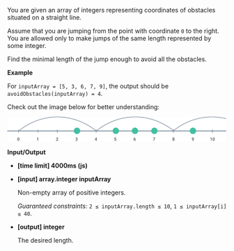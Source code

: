 ﻿You are given an array of integers representing coordinates of obstacles situated on a straight line.

Assume that you are jumping from the point with coordinate `0` to the right. You are allowed only to make jumps of the same length represented by some integer.

Find the minimal length of the jump enough to avoid all the obstacles.

**Example**

For `inputArray = [5, 3, 6, 7, 9]`, the output should be
`avoidObstacles(inputArray) = 4`.

Check out the image below for better understanding:

![](images/example.png)

**Input/Output**

*   **[time limit] 4000ms (js)**

*   **[input] array.integer inputArray**

    Non-empty array of positive integers.

    _Guaranteed constraints:_
    `2 ≤ inputArray.length ≤ 10`,
    `1 ≤ inputArray[i] ≤ 40`.

*   **[output] integer**

    The desired length.